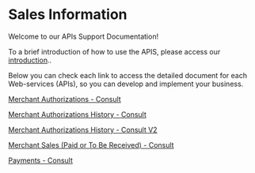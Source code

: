 
# Sales Information

Welcome to our APIs Support Documentation!

To a brief introduction of how to use the APIS, please access our [introduction](?path=docs/english/digitalSolutions/APIs-Introduction.md)..

Below you can check each link to access the detailed document for each Web-services (APIs), so you can develop and implement your business.

[Merchant Authorizations - Consult](../api/?type=get&path=/bwa/autorizacoes/{inst}/{merchant})

[Merchant Authorizations History - Consult](../api/?type=get&path=/bwa/autorizacoesbw/v1/autorizacoesbw)

[Merchant Authorizations History - Consult V2](../api/?type=get&path=/bwa/autorizacoesbw/v2/autorizacoesbw)

[Merchant Sales (Paid or To Be Received) - Consult](../api/?type=get&path=/bwa/vendas/resources/v1/receber/{inst}/{merchant}/{dataInicio}/{dataFim})

[Payments - Consult](../api/?type=get&path=/bwa/pagamentos/resources/v1/transacoes/sumarizacao/{inst}/{merchant}/{dataInicio}/{dataFim})

